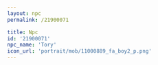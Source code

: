 ```yaml
---
layout: npc
permalink: /21900071

title: Npc
id: '21900071'
npc_name: 'Tory'
icon_url: 'portrait/mob/11000889_fa_boy2_p.png'
---
```

